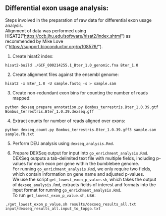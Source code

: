 ## Differential exon usage analysis:  

Steps involved in the preparation of raw data for differential exon usage analysis.  
Alignment of data was performed using HISAT2("https://ccb.jhu.edu/software/hisat2/index.shtml") as recommended by Mike Love ("https://support.bioconductor.org/p/108576/").

1. Create hisat2 index:
```
hisat2-build ./GCF_000214255.1_Bter_1.0_genomic.fna Bter_1.0
```

2. Create alignment files against the ensembl genome:
```
hisat2 -x Bter_1.0 -U sample.fastq -s > sample.sam
```

3. Create non-redundant exon bins for counting the number of reads mapped:  
```
python dexseq_prepare_annotation.py Bombus_terrestris.Bter_1.0.39.gtf Bombus_terrestris.Bter_1.0.39.dexseq.gff
```

4. Extract counts for number of reads aligned over exons:
```
python dexseq_count.py Bombus_terrestris.Bter_1.0.39.gff3 sample.sam sample.fb.txt 
```

5. Perform DEU analysis using ```dexseq_analysis.Rmd```. 

6. Prepare DEXSeq output for input into ```go_enrichment_analysis.Rmd```.  
DEXSeq outputs a tab-delimited text file with multiple fields, including p-values for each exon per gene within the bumblebee genome.    
For running ```go_enrichment_analysis.Rmd```, we only require two fields, which contain information on gene name and adjusted p-values.  
We use the script ```get_lowest_exon_p_value.sh```, which takes the output of ```dexseq_analysis.Rmd```, extracts fields of interest and formats into the input format for running ```go_enrichment_analysis.Rmd```.  
To run ```get_lowest_exon_p_value.sh```, use:  
```
./get_lowest_exon_p_value.sh results/dexseq_results_all.txt input/dexseq_results_all.input_to_topgo.txt
```
